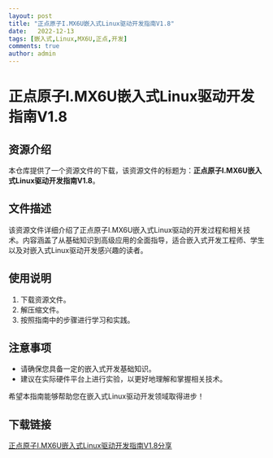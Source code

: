 ```yaml
---
layout: post
title: "正点原子I.MX6U嵌入式Linux驱动开发指南V1.8"
date:   2022-12-13
tags: [嵌入式,Linux,MX6U,正点,开发]
comments: true
author: admin
---
```

# 正点原子I.MX6U嵌入式Linux驱动开发指南V1.8

## 资源介绍

本仓库提供了一个资源文件的下载，该资源文件的标题为：**正点原子I.MX6U嵌入式Linux驱动开发指南V1.8**。

## 文件描述

该资源文件详细介绍了正点原子I.MX6U嵌入式Linux驱动的开发过程和相关技术。内容涵盖了从基础知识到高级应用的全面指导，适合嵌入式开发工程师、学生以及对嵌入式Linux驱动开发感兴趣的读者。

## 使用说明

1. 下载资源文件。
2. 解压缩文件。
3. 按照指南中的步骤进行学习和实践。

## 注意事项

- 请确保您具备一定的嵌入式开发基础知识。
- 建议在实际硬件平台上进行实验，以更好地理解和掌握相关技术。

希望本指南能够帮助您在嵌入式Linux驱动开发领域取得进步！

## 下载链接

[正点原子I.MX6U嵌入式Linux驱动开发指南V1.8分享](https://pan.quark.cn/s/8d617040f625)